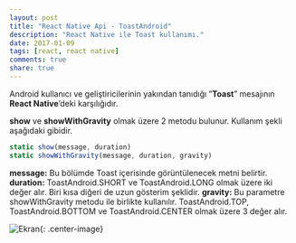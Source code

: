 ```yaml
---
layout: post
title: "React Native Api - ToastAndroid"
description: "React Native ile Toast kullanımı."
date: 2017-01-09
tags: [react, react native]
comments: true
share: true
---
```

Android kullanıcı ve geliştiricilerinin yakından tanıdığı ”**Toast**” mesajının **React Native**’deki karşılığıdır.
 
**show** ve **showWithGravity** olmak üzere 2 metodu bulunur. Kullanım şekli aşağıdaki gibidir.
 
```javascript
static show(message, duration) 
static showWithGravity(message, duration, gravity)
```

**message:** Bu bölümde Toast içerisinde görüntülenecek metni belirtir. 
**duration:** ToastAndroid.SHORT ve ToastAndroid.LONG olmak üzere iki değer alır. Biri kısa diğeri de uzun gösterim şeklidir.
**gravity:** Bu parametre showWithGravity metodu ile birlikte kullanılır. ToastAndroid.TOP, ToastAndroid.BOTTOM ve ToastAndroid.CENTER olmak üzere 3 değer alır.

![Ekran](/egemenmede.github.io/assets/images/ToastAndroid.png){: .center-image}